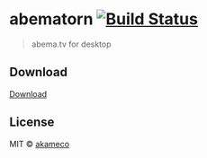 # abematorn [![Build Status](https://travis-ci.org/akameco/abematorn.svg?branch=master)](https://travis-ci.org/akameco/abematorn)

> abema.tv for desktop

## Download

[Download](https://github.com/akameco/abematron/releases)

## License

MIT © [akameco](http://akameco.github.io)
